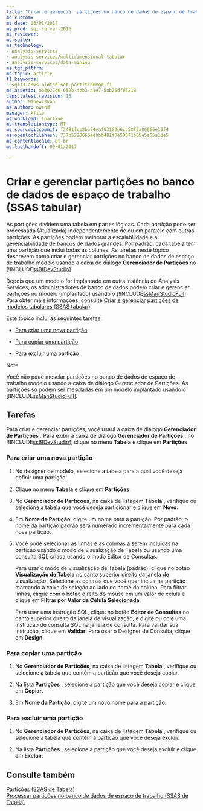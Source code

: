 ```yaml
---
title: "Criar e gerenciar partições no banco de dados de espaço de trabalho (SSAS Tabular) | Microsoft Docs"
ms.custom: 
ms.date: 03/01/2017
ms.prod: sql-server-2016
ms.reviewer: 
ms.suite: 
ms.technology:
- analysis-services
- analysis-services/multidimensional-tabular
- analysis-services/data-mining
ms.tgt_pltfrm: 
ms.topic: article
f1_keywords:
- sql13.asvs.bidtoolset.partitionmgr.f1
ms.assetid: 0b3027d6-652b-4eb3-a197-58b25df65218
caps.latest.revision: 15
author: Minewiskan
ms.author: owend
manager: kfile
ms.workload: Inactive
ms.translationtype: MT
ms.sourcegitcommit: f3481fcc2bb74eaf93182e6cc58f5a06666e10f4
ms.openlocfilehash: 737b5220666edbbb481f0e50671b65e5a55a1de5
ms.contentlocale: pt-br
ms.lasthandoff: 09/01/2017

---
```

# <a name="create-and-manage-partitions-in-the-workspace-database-ssas-tabular"></a>Criar e gerenciar partições no banco de dados de espaço de trabalho (SSAS tabular)
  As partições dividem uma tabela em partes lógicas. Cada partição pode ser processada (Atualizada) independentemente de ou em paralelo com outras partições. As partições podem melhorar a escalabilidade e a gerenciabilidade de bancos de dados grandes. Por padrão, cada tabela tem uma partição que inclui todas as colunas. As tarefas neste tópico descrevem como criar e gerenciar partições no banco de dados de espaço de trabalho modelo usando a caixa de diálogo **Gerenciador de Partições** no [!INCLUDE[ssBIDevStudio](../../includes/ssbidevstudio-md.md)]  
  
 Depois que um modelo for implantado em outra instância do Analysis Services, os administradores de banco de dados podem criar e gerenciar partições no modelo (implantado) usando o [!INCLUDE[ssManStudioFull](../../includes/ssmanstudiofull-md.md)]. Para obter mais informações, consulte [Criar e gerenciar partições de modelos tabulares &#40;SSAS tabular&#41;](../../analysis-services/tabular-models/create-and-manage-tabular-model-partitions-ssas-tabular.md).  
  
 Este tópico inclui as seguintes tarefas:  
  
-   [Para criar uma nova partição](#bkmk_create_new)  
  
-   [Para copiar uma partição](#bkmk_copy)  
  
-   [Para excluir uma partição](#bkmk_delete)  
  
> [!NOTE]  
>  Você não pode mesclar partições no banco de dados de espaço de trabalho modelo usando a caixa de diálogo Gerenciador de Partições. As partições só podem ser mescladas em um modelo implantado usando o [!INCLUDE[ssManStudioFull](../../includes/ssmanstudiofull-md.md)].  
  
## <a name="tasks"></a>Tarefas  
 Para criar e gerenciar partições, você usará a caixa de diálogo **Gerenciador de Partições** . Para exibir a caixa de diálogo **Gerenciador de Partições** , no [!INCLUDE[ssBIDevStudio](../../includes/ssbidevstudio-md.md)], clique no menu **Tabela** e clique em **Partições**.  
  
###  <a name="bkmk_create_new"></a> Para criar uma nova partição  
  
1.  No designer de modelo, selecione a tabela para a qual você deseja definir uma partição.  
  
2.  Clique no menu **Tabela** e clique em **Partições**.  
  
3.  No **Gerenciador de Partições**, na caixa de listagem **Tabela** , verifique ou selecione a tabela que você deseja particionar e clique em **Novo**.  
  
4.  Em **Nome da Partição**, digite um nome para a partição. Por padrão, o nome da partição padrão será numerado incrementalmente para cada nova partição.  
  
5.  Você pode selecionar as linhas e as colunas a serem incluídas na partição usando o modo de visualização de Tabela ou usando uma consulta SQL criada usando o modo Editor de Consultas.  
  
     Para usar o modo de visualização de Tabela (padrão), clique no botão **Visualização de Tabela** no canto superior direito da janela de visualização. Selecione as colunas que você quer incluir na partição marcando a caixa de seleção ao lado do nome da coluna. Para filtrar linhas, clique com o botão direito do mouse em um valor de célula e clique em **Filtrar por Valor da Célula Selecionada**.  
  
     Para usar uma instrução SQL, clique no botão **Editor de Consultas** no canto superior direito da janela de visualização, e digite ou cole uma instrução de consulta SQL na janela de consulta. Para validar sua instrução, clique em **Validar**. Para usar o Designer de Consulta, clique em **Design**.  
  
###  <a name="bkmk_copy"></a> Para copiar uma partição  
  
1.  No **Gerenciador de Partições**, na caixa de listagem **Tabela** , verifique ou selecione a tabela que contém a partição que você deseja copiar.  
  
2.  Na lista **Partições** , selecione a partição que você deseja copiar e clique em **Copiar**.  
  
3.  Em **Nome da Partição**, digite um novo nome para a partição.  
  
###  <a name="bkmk_delete"></a> Para excluir uma partição  
  
1.  No **Gerenciador de Partições**, na caixa de listagem **Tabela** , verifique ou selecione a tabela que contém a partição que você deseja excluir.  
  
2.  Na lista **Partições** , selecione a partição que você deseja excluir e clique em **Excluir**.  
  
## <a name="see-also"></a>Consulte também  
 [Partições &#40;SSAS de Tabela&#41;](../../analysis-services/tabular-models/partitions-ssas-tabular.md)   
 [Processar partições no banco de dados de espaço de trabalho &#40;SSAS de Tabela&#41;](../../analysis-services/tabular-models/process-partitions-in-the-workspace-databse-ssas-tabular.md)  
  
  


